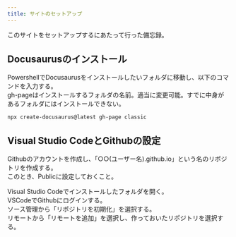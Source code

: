 ```yaml
---
title: サイトのセットアップ
---
```


このサイトをセットアップするにあたって行った備忘録。

## Docusaurusのインストール

PowershellでDocusaurusをインストールしたいフォルダに移動し、以下のコマンドを入力する。  
gh-pageはインストールするフォルダの名前。適当に変更可能。すでに中身があるフォルダにはインストールできない。

```
npx create-docusaurus@latest gh-page classic
```

## Visual Studio CodeとGithubの設定

Githubのアカウントを作成し、「○○(ユーザー名).github.io」という名のリポジトリを作成する。  
このとき、Publicに設定しておくこと。

Visual Studio Codeでインストールしたフォルダを開く。  
VSCodeでGithubにログインする。  
ソース管理から「リポジトリを初期化」を選択する。  
リモートから「リモートを追加」を選択し、作っておいたリポジトリを選択する。